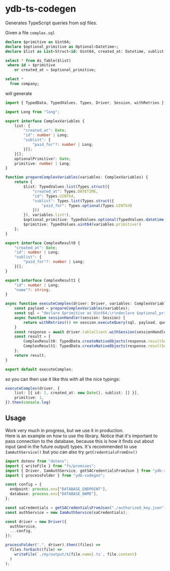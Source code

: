 # ydb-ts-codegen
Generates TypeScript queries from sql files.


Given a file `complex.sql`
```sql
declare $primitive as Uint64;
declare $optional_primitive as Optional<Datetime>;
declare $list as List<Struct<id: Uint64, created_at: Datetime, sublist: List<Struct<paid_for: Optional<Uint64>>>>>;

select * from As_Table($list)
 where id = $primitive
    or created_at = $optional_primitive;

select *
  from company;
```

will generate
```typescript
import { TypedData, TypedValues, Types, Driver, Session, withRetries } from "ydb-sdk";

import Long from "long";

export interface ComplexVariables {
    list: {
        "created_at": Date;
        "id": number | Long;
        "sublist": {
            "paid_for"?: number | Long;
        }[];
    }[];
    optionalPrimitive?: Date;
    primitive: number | Long;
}

function prepareComplexVariables(variables: ComplexVariables) {
    return {
        $list: TypedValues.list(Types.struct({
            "created_at": Types.DATETIME,
            "id": Types.UINT64,
            "sublist": Types.list(Types.struct({
                "paid_for": Types.optional(Types.UINT64)
            }))
        }), variables.list!),
        $optional_primitive: TypedValues.optional(TypedValues.datetime(variables.optionalPrimitive!)),
        $primitive: TypedValues.uint64(variables.primitive!)
    };
}

export interface ComplexResult0 {
    "created_at": Date;
    "id": number | Long;
    "sublist": {
        "paid_for"?: number | Long;
    }[];
}

export interface ComplexResult1 {
    "id": number | Long;
    "name"?: string;
}

async function executeComplex(driver: Driver, variables: ComplexVariables, queryOptions?: Parameters<Session["executeQuery"]>[2]) {
    const payload = prepareComplexVariables(variables);
    const sql = "declare $primitive as Uint64;\r\ndeclare $optional_primitive as Optional<Datetime>;\r\ndeclare $list as List<Struct<id: Uint64, created_at: Datetime, sublist: List<Struct<paid_for: Optional<Uint64>>>>>;\r\n\r\nselect * from As_Table($list)\r\n where id = $primitive\r\n    or created_at = $optional_primitive;\r\n\r\nselect *\r\n  from company;";
    async function sessionHandler(session: Session) {
        return withRetries(() => session.executeQuery(sql, payload, queryOptions));
    }
    const response = await driver.tableClient.withSession(sessionHandler);
    const result = {
        ComplexResult0: TypedData.createNativeObjects(response.resultSets[0]) as unknown as ComplexResult0[],
        ComplexResult1: TypedData.createNativeObjects(response.resultSets[1]) as unknown as ComplexResult1[]
    };
    return result;
}

export default executeComplex;
```

so you can then use it like this with all the nice typings:
```typescript
executeComplex(driver, {
    list: [{ id: 1, created_at: new Date(), sublist: [] }],
    primitive: 1,
}).then(console.log)

```

## Usage
Work very much in progress, but we use it in production. \
Here is an example on how to use the library. Notice that it's important to pass connection to the database, because this is how it finds out about input (and in the future output) types. It's recommended to use `IamAuthService()` but you can also try `getCredentialsFromEnv()`
```typescript
import dotenv from "dotenv";
import { writeFile } from "fs/promises";
import { Driver, IamAuthService, getSACredentialsFromJson } from "ydb-sdk";
import { processFolder } from "ydb-codegen";

const config = {
  endpoint: process.env["DATABASE_ENDPOINT"],
  database: process.env["DATABASE_NAME"],
};

const saCredentials = getSACredentialsFromJson("./authorized_key.json");
const authService = new IamAuthService(saCredentials);

const driver = new Driver({
  authService,
  ...config,
});

processFolder(".", driver).then((files) =>
  files.forEach((file) =>
    writeFile(`./my/output/${file.name}.ts`, file.content)
  )
);
```